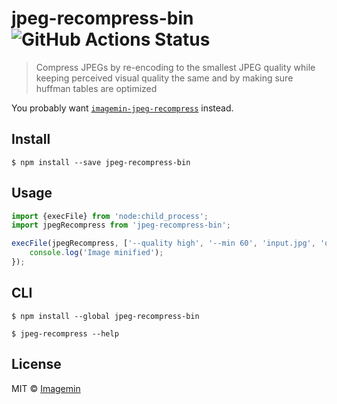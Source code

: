 # jpeg-recompress-bin ![GitHub Actions Status](https://github.com/imagemin/jpeg-recompress-bin/workflows/test/badge.svg?branch=main)

> Compress JPEGs by re-encoding to the smallest JPEG quality while keeping perceived visual quality the same and by making sure huffman tables are optimized

You probably want [`imagemin-jpeg-recompress`](https://github.com/imagemin/imagemin-jpeg-recompress) instead.


## Install

```
$ npm install --save jpeg-recompress-bin
```


## Usage

```js
import {execFile} from 'node:child_process';
import jpegRecompress from 'jpeg-recompress-bin';

execFile(jpegRecompress, ['--quality high', '--min 60', 'input.jpg', 'output.jpg'], error => {
	console.log('Image minified');
});
```


## CLI

```
$ npm install --global jpeg-recompress-bin
```

```
$ jpeg-recompress --help
```


## License

MIT © [Imagemin](https://github.com/imagemin)
